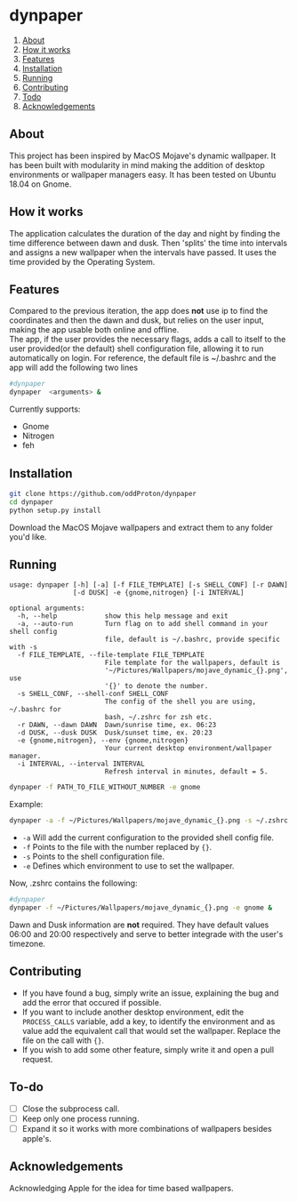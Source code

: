 # dynpaper

1. [About](#about)
2. [How it works](#how-it-works)
3. [Features](#features)
4. [Installation](#installation)
5. [Running](#running)
6. [Contributing](#contributing)
7. [Todo](#to-do)
8. [Acknowledgements](#acknowledgements)

## About  
This project has been inspired by MacOS Mojave's dynamic wallpaper. It has been built with modularity in mind making the addition of desktop environments or wallpaper managers easy. It has been tested on Ubuntu 18.04 on Gnome.

## How it works  
The application calculates the duration of the day and night by finding the time difference between dawn and dusk. Then \'splits\' the time into intervals and assigns a new wallpaper when the intervals have passed. It uses the time provided by the Operating System.

## Features
Compared to the previous iteration, the app does __not__ use ip to find the coordinates and then the dawn and dusk, but relies on the user input, making the app usable both online and offline.  
The app, if the user provides the necessary flags, adds a call to itself to the user provided(or the default) shell configuration file, allowing it to run automatically on login. For reference, the default file is ~/.bashrc and the app will add the following two lines


```sh
#dynpaper
dynpaper  <arguments> &

```

Currently supports:

* Gnome  
* Nitrogen  
* feh


## Installation

```sh
git clone https://github.com/oddProton/dynpaper  
cd dynpaper  
python setup.py install  
```

Download the MacOS Mojave wallpapers and extract them to any folder you'd like.  

## Running
```
usage: dynpaper [-h] [-a] [-f FILE_TEMPLATE] [-s SHELL_CONF] [-r DAWN]
                [-d DUSK] -e {gnome,nitrogen} [-i INTERVAL]

optional arguments:
  -h, --help            show this help message and exit
  -a, --auto-run        Turn flag on to add shell command in your shell config
                        file, default is ~/.bashrc, provide specific with -s
  -f FILE_TEMPLATE, --file-template FILE_TEMPLATE
                        File template for the wallpapers, default is
                        '~/Pictures/Wallpapers/mojave_dynamic_{}.png', use
                        '{}' to denote the number.
  -s SHELL_CONF, --shell-conf SHELL_CONF
                        The config of the shell you are using, ~/.bashrc for
                        bash, ~/.zshrc for zsh etc.
  -r DAWN, --dawn DAWN  Dawn/sunrise time, ex. 06:23
  -d DUSK, --dusk DUSK  Dusk/sunset time, ex. 20:23
  -e {gnome,nitrogen}, --env {gnome,nitrogen}
                        Your current desktop environment/wallpaper manager.
  -i INTERVAL, --interval INTERVAL
                        Refresh interval in minutes, default = 5.
```
```sh
dynpaper -f PATH_TO_FILE_WITHOUT_NUMBER -e gnome
```
Example:
```sh
dynpaper -a -f ~/Pictures/Wallpapers/mojave_dynamic_{}.png -s ~/.zshrc -e gnome
```
* `-a` Will add the current configuration to the provided shell config file.  
* `-f` Points to the file with the number replaced by `{}`.  
* `-s` Points to the shell configuration file.  
* `-e` Defines which environment to use to set the wallpaper.  

Now, .zshrc contains the following:

```sh
#dynpaper
dynpaper -f ~/Pictures/Wallpapers/mojave_dynamic_{}.png -e gnome &
```

Dawn and Dusk information are __not__ required. They have default values 06:00 and 20:00 respectively and serve to better integrade with the user's timezone.

## Contributing

* If you have found a bug, simply write an issue, explaining the bug and add the error that occured if possible.
* If you want to include another desktop environment, edit the `PROCESS_CALLS` variable, add a key, to identify the environment and as value add the equivalent call that would set the wallpaper. Replace the file on the call with `{}`.
* If you wish to add some other feature, simply write it and open a pull request.

## To-do

- [ ] Close the subprocess call.
- [ ] Keep only one process running.
- [ ] Expand it so it works with more combinations of wallpapers besides apple's.

## Acknowledgements

Acknowledging Apple for the idea for time based wallpapers.
